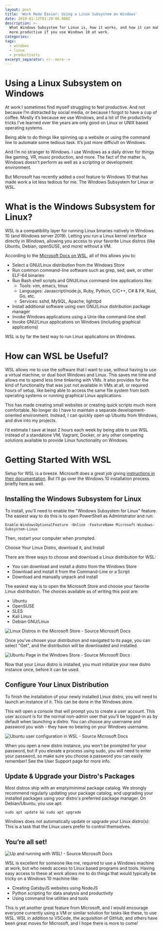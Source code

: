 ```yaml
---
layout: post
title: 'Work Made Easier: Using a Linux Subsystem on Windows'
date: 2019-01-12T01:29:00.000Z
description: >-
  What Windows Subsystem for Linux is, how it works, and how it can make you
  more productive if you use Windows 10 at work.
categories: 
tags:
  - windows
  - linux
  - productivity
excerpt_separator: <!--more-->
---
```

# Using a Linux Subsystem on Windows

At work I sometimes find myself struggling to feel productive. And not because I’m distracted by social media, or because I forgot to have a cup of coffee. Mostly it’s because we use Windows, and a lot of the productivity tricks I’ve learned over the years are only good on Linux or UNIX based operating systems.

<!--more-->

Being able to do things like spinning up a website or using the command line to automate some tedious task. It’s just more difficult on Windows.

And I’m no stranger to Windows. I use Windows as a daily driver for things like gaming, VR, music production, and more. The fact of the matter is, Windows doesn’t perform as well as a scripting or development environment.

But Microsoft has recently added a cool feature to Windows 10 that has made work a lot less tedious for me. The Windows Subsystem for Linux or WSL.

# What is the Windows Subsystem for Linux?

WSL is a compatibility layer for running Linux binaries natively in Windows 10 (and Windows server 2019). Letting you run a Linux kernel interface directly in Windows, allowing you access to your favorite Linux distros (like Ubuntu, Debian, openSUSE, and more) without a VM.

According to the [Microsoft Docs on WSL](https://docs.microsoft.com/en-us/windows/wsl/about), all of this allows you to:

* Select a GNU/Linux distribution from the Windows Store
* Run common command-line software such as grep, sed, awk, or other ELF-64 binaries
* Run Bash shell scripts and GNU/Linux command-line applications like:
  * Tools: vim, emacs, tmux
  * Languages: Javascript/node.js, Ruby, Python, C/C++, C# & F#, Rust, Go, etc.
  * Services: sshd, MySQL, Apache, lighttpd
* Install additional software using own GNU/Linux distribution package manager
* Invoke Windows applications using a Unix-like command-line shell
* Invoke GNU/Linux applications on Windows (including graphical applications)

WSL is by far the best way to run Linux applications on Windows. 

# How can WSL be Useful?

WSL allows me to use the software that I want to use, without having to use a virtual machine, or dual boot Windows and Linux. This saves me time and allows me to spend less time tinkering with VMs. It also provides for the kind of functionality that was just not available in VMs at all, or required hours of setup, like being able to access the same file system from both operating systems or running graphical Linux applications.

This has made creating small websites or creating quick scripts much more comfortable. No longer do I have to maintain a separate development-oriented environment. Instead, I can quickly open up Ubuntu from Windows, and dive into my projects.

I’d estimate I save at least 2 hours each week by being able to use WSL instead of a standalone VM, Vagrant, Docker, or any other competing solutions available to provide Linux functionality on Windows.

# Getting Started With WSL

Setup for WSL is a breeze. Microsoft does a great job giving [instructions in their documentation](https://docs.microsoft.com/en-us/windows/wsl/install-win10). But I’ll go over the Windows 10 installation process briefly here as well.

## Installing the Windows Subsystem for Linux

To install, you’ll need to enable the "Windows Subsystem for Linux" feature. The easiest way to do this is to open PowerShell as Administrator and run:

```
Enable-WindowsOptionalFeature -Online -FeatureName Microsoft-Windows-Subsystem-Linux
```

Then, restart your computer when prompted.

Choose Your Linux Distro, download it, and Install

There are three ways to choose and download a Linux distribution for WSL:

* You can download and install a distro from the Windows Store
* Download and install it from the Command-Line or a Script
* Download and manually unpack and install

The easiest way is to open the Microsoft Store and choose your favorite Linux distribution. The choices available as of writing this post are:

* Ubuntu
* OpenSUSE
* SLES
* Kali Linux
* Debian GNU/Linux

![Linux Distros in the Microsoft Store - Source Microsoft Docs]({{site.baseurl}}public/img/store.png)

Once you’ve chosen your distribution and navigated to its page, you can select "Get", and the distribution will be downloaded and installed.

![Ubuntu Page in the Windows Store - Source Microsoft Docs]({{site.baseurl}}public/img/ubuntustore.png)

Now that your Linux distro is installed, you must initialize your new distro instance once, before it can be used.

## Configure Your Linux Distribution

To finish the installation of your newly installed Linux distro, you will need to launch an instance of it. This can be done in the Windows store. 

This will open a console that will prompt you to create a user account. This user account is for the normal non-admin user that you'll be logged-in as by default when launching a distro. You can choose any username and password you wish - they have no bearing on your Windows username.

![Ubuntu user configuration in WSL - Source Microsoft Docs]({{site.baseurl}}public/img/ubuntuinstall.png)

When you open a new distro instance, you won't be prompted for your password, but if you elevate a process using sudo, you will need to enter your password, so make sure you choose a password you can easily remember! See the User Support page for more info.

## Update & Upgrade your Distro's Packages

Most distros ship with an empty/minimal package catalog. We strongly recommend regularly updating your package catalog, and upgrading your installed packages using your distro's preferred package manager. On Debian/Ubuntu, you use apt:

```
sudo apt update && sudo apt upgrade
```

Windows does not automatically update or upgrade your Linux distro(s): This is a task that the Linux users prefer to control themselves.

## You’re all set!

![Up and running with WSL! - Source Microsoft Docs]({{site.baseurl}}public/img/linux-on-wsl.png)

WSL is excellent for someone like me, required to use a Windows machine at work, but who needs access to Linux based programs and tools. Having easy access to these at work allows me to do things that would typically be tricky on a Windows 10 machine like:

* Creating GatsbyJS websites using NodeJS
* Python scripting for data analysis and productivity
* Using command line utilities and tools

This is yet another great feature from Microsoft, and I would encourage everyone currently using a VM or similar solution for tasks like these, to use WSL. WSL in addition to VSCode, the acquisition of GitHub, and others have been great moves for Microsoft, and I hope there is more to come!
